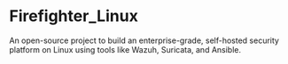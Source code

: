 # Firefighter_Linux
An open-source project to build an enterprise-grade, self-hosted security platform on Linux using tools like Wazuh, Suricata, and Ansible.
